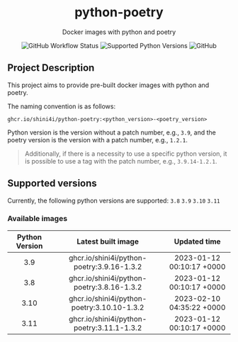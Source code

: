 <div align="center">

# python-poetry

Docker images with python and poetry

![GitHub Workflow Status](https://img.shields.io/github/actions/workflow/status/shini4i/docker-python-poetry/update_readme.yml?branch=main&style=plastic)
![Supported Python Versions](https://img.shields.io/badge/python-3.8%20%7C%203.9%20%7C%203.10%20%7C%203.11-blue?style=plastic)
![GitHub](https://img.shields.io/github/license/shini4i/python-poetry?style=plastic)

</div>

## Project Description

This project aims to provide pre-built docker images with python and poetry.

The naming convention is as follows:
```
ghcr.io/shini4i/python-poetry:<python_version>-<poetry_version>
```
Python version is the version without a patch number, e.g., `3.9`, and the poetry version is the version with a patch number, e.g., `1.2.1`.

> Additionally, if there is a necessity to use a specific python version, it is possible to use a tag with the patch number, e.g., `3.9.14-1.2.1`.

## Supported versions

Currently, the following python versions are supported: `3.8` `3.9` `3.10` `3.11`

### Available images
<!-- table_start -->
| Python Version |              Latest built image             |        Updated time       |
|:--------------:|:-------------------------------------------:|:-------------------------:|
|      3.9       |  ghcr.io/shini4i/python-poetry:3.9.16-1.3.2 | 2023-01-12 00:10:17 +0000 |
|      3.8       |  ghcr.io/shini4i/python-poetry:3.8.16-1.3.2 | 2023-01-12 00:10:17 +0000 |
|      3.10      | ghcr.io/shini4i/python-poetry:3.10.10-1.3.2 | 2023-02-10 04:35:22 +0000 |
|      3.11      |  ghcr.io/shini4i/python-poetry:3.11.1-1.3.2 | 2023-01-12 00:10:17 +0000 |
<!-- table_end -->
